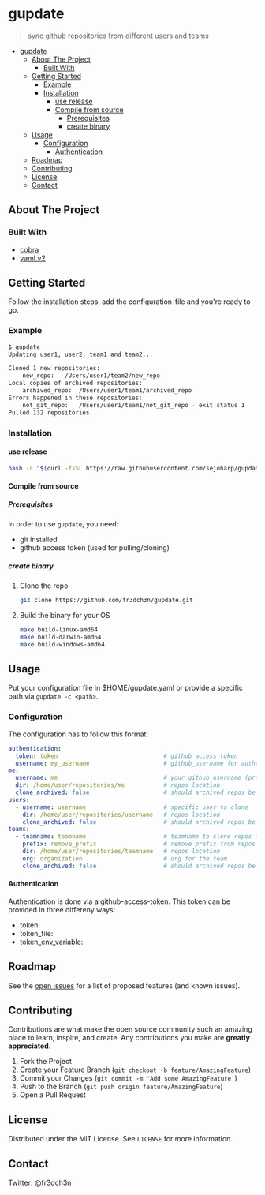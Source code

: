 # gupdate

> sync github repositories from different users and teams

<!-- TOC -->
* [gupdate](#gupdate)
  * [About The Project](#about-the-project)
    * [Built With](#built-with)
  * [Getting Started](#getting-started)
    * [Example](#example)
    * [Installation](#installation)
      * [use release](#use-release)
      * [Compile from source](#compile-from-source)
        * [Prerequisites](#prerequisites)
        * [create binary](#create-binary)
  * [Usage](#usage)
    * [Configuration](#configuration)
      * [Authentication](#authentication)
  * [Roadmap](#roadmap)
  * [Contributing](#contributing)
  * [License](#license)
  * [Contact](#contact)
<!-- TOC -->


## About The Project

### Built With

* [cobra](https://github.com/spf13/cobra)
* [yaml.v2](https://gopkg.in/yaml.v2)

## Getting Started

Follow the installation steps, add the configuration-file and you're ready to go.

### Example

```bash
$ gupdate
Updating user1, user2, team1 and team2...

Cloned 1 new repositories:
	new_repo:	/Users/user1/team2/new_repo
Local copies of archived repositories:
	archived_repo:	/Users/user1/team1/archived_repo
Errors happened in these repositories:
	not_git_repo:	/Users/user1/team1/not_git_repo - exit status 1
Pulled 132 repositories.
```

### Installation

#### use release
```bash
bash -c "$(curl -fsSL https://raw.githubusercontent.com/sejoharp/gupdate/refs/heads/main/install.sh)"
```

#### Compile from source
##### Prerequisites

In order to use `gupdate`, you need:

* git installed
* github access token (used for pulling/cloning)

##### create binary
1. Clone the repo
   ```bash
   git clone https://github.com/fr3dch3n/gupdate.git
   ```
2. Build the binary for your OS
   ```bash
   make build-linux-amd64
   make build-darwin-amd64
   make build-windows-amd64
   ```

## Usage

Put your configuration file in $HOME/gupdate.yaml or provide a specific path via `gupdate -c <path>`.

### Configuration

The configuration has to follow this format:
```yaml
authentication:
  token: token                              # github access token
  username: my_username                     # github_username for authentication
me:
  username: me                              # your github username (probably the same as authentication.username)
  dir: /home/user/repositories/me           # repos location
  clone_archived: false                     # should archived repos be cloned?
users:
  - username: username                      # specific user to clone
    dir: /home/user/repositories/username   # repos location
    clone_archived: false                   # should archived repos be cloned?
teams:
  - teamname: teamname                      # teamname to clone repos from
    prefix: remove_prefix                   # remove prefix from repos (e.g. team1_repo)
    dir: /home/user/repositories/teamname   # repos location
    org: organization                       # org for the team
    clone_archived: false                   # should archived repos be cloned?
```

#### Authentication

Authentication is done via a github-access-token. This token can be provided in three differeny ways:
* token: <plain text token>
* token_file: <path to a file containing the token>
* token_env_variable: <env variable containing the token>

## Roadmap

See the [open issues](https://github.com/fr3dch3n/gupdate/issues) for a list of proposed features (and
known issues).

## Contributing

Contributions are what make the open source community such an amazing place to learn, inspire, and create. Any
contributions you make are **greatly appreciated**.

1. Fork the Project
2. Create your Feature Branch (`git checkout -b feature/AmazingFeature`)
3. Commit your Changes (`git commit -m 'Add some AmazingFeature'`)
4. Push to the Branch (`git push origin feature/AmazingFeature`)
5. Open a Pull Request

## License

Distributed under the MIT License. See `LICENSE` for more information.

## Contact

Twitter: [@fr3dch3n](https://twitter.com/fr3dch3n)
